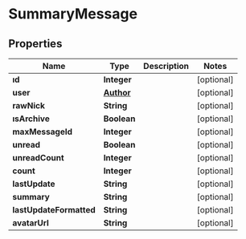 
# SummaryMessage

## Properties
Name | Type | Description | Notes
------------ | ------------- | ------------- | -------------
**ıd** | **Integer** |  |  [optional]
**user** | [**Author**](Author.md) |  |  [optional]
**rawNick** | **String** |  |  [optional]
**ısArchive** | **Boolean** |  |  [optional]
**maxMessageId** | **Integer** |  |  [optional]
**unread** | **Boolean** |  |  [optional]
**unreadCount** | **Integer** |  |  [optional]
**count** | **Integer** |  |  [optional]
**lastUpdate** | **String** |  |  [optional]
**summary** | **String** |  |  [optional]
**lastUpdateFormatted** | **String** |  |  [optional]
**avatarUrl** | **String** |  |  [optional]



